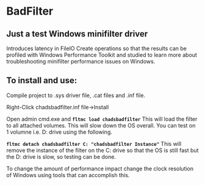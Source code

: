 # BadFilter

## Just a test Windows minifilter driver

Introduces latency in FileIO Create operations so that the results can be profiled with Windows Performance Toolkit and studied to learn more about troubleshooting minifilter performance issues on Windows.

## To install and use:

Compile project to .sys driver file, .cat files and .inf file.

Right-Click chadsbadfilter.inf file->Install

Open admin cmd.exe and **`fltmc load chadsbadfilter`** This will load the filter to all attached volumes. This will slow down the OS overall. You can test on 1 volumne i.e. D: drive using the following.

**`fltmc detach chadsbadfilter C: "chadsbadfilter Instance"`** This will remove the instance of the filter on the C: drive so that the OS is still fast but the D: drive is slow, so testing can be done.

To change the amount of performance impact change the clock resolution of Windows using tools that can accomplish this.
